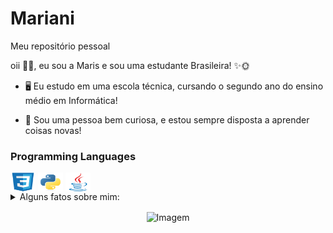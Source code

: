 # Mariani
Meu repositório pessoal

<!-- Presentation -->
<p>
  oii 👋🏻, eu sou a Maris e sou uma estudante Brasileira! ✨🌞

  - 🖥️ Eu estudo em uma escola técnica, cursando o segundo ano do ensino médio em Informática!

  - 👾 Sou uma pessoa bem curiosa, e estou sempre disposta a aprender coisas novas!
</p>

<!-- Skills: Programming Languages -->
  <div style="flex-basis: 48%;">
    <h3>Programming Languages</h3>
    <img align="center" alt="CSS" height="30" width="40" src="https://raw.githubusercontent.com/devicons/devicon/master/icons/css3/css3-original.svg">
    <img align="center" alt="Python" height="30" width="40" src="https://raw.githubusercontent.com/devicons/devicon/master/icons/python/python-original.svg">
    <img align="center" alt="Java" height="30" width="40" src="https://raw.githubusercontent.com/devicons/devicon/master/icons/java/java-original.svg">
  </div>

<!-- Dropdown -->
<details>
  <summary>Alguns fatos sobre mim:</summary>

  - 💬 Tenho 16 anos, sou natural do Rio grande do Sul, eu amo a área de tecnologia, mas apesar de estar cursando um técnico em Informática meu sonho é trabalhar na área da saúde. Gosto de trabalhar em equipe e prezo pela comunicação. 

  - ⚡ Eu ja desenvolvi alguma projetos escolares e pessoais, já trabalhei com Java, Portugol, Python entre outras, atualmente estou estudando com o foco em HTML, CSS e Java Script para o desenvolvimento de websites.
</details>
  
<!-- GIF -->
<p align="center">
  <img align="center" src="https://github.com/VariableBee/VariableBee/assets/77739311/4e9f41af-6b57-49a7-b15a-74322e96b4d7" alt="Imagem">
</p>

